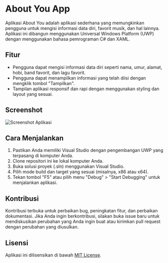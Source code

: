 # About You App

Aplikasi About You adalah aplikasi sederhana yang memungkinkan pengguna untuk mengisi informasi data diri, favorit musik, dan hal lainnya. Aplikasi ini dibangun menggunakan Universal Windows Platform (UWP) dengan menggunakan bahasa pemrograman C# dan XAML.

## Fitur

- Pengguna dapat mengisi informasi data diri seperti nama, umur, alamat, hobi, band favorit, dan lagu favorit.
- Pengguna dapat menampilkan informasi yang telah diisi dengan mengklik tombol "Tampilkan".
- Tampilan aplikasi responsif dan rapi dengan menggunakan styling dan layout yang sesuai.

## Screenshot

![Screenshot Aplikasi](screenshot.png)

## Cara Menjalankan

1. Pastikan Anda memiliki Visual Studio dengan pengembangan UWP yang terpasang di komputer Anda.
2. Clone repositori ini ke lokal komputer Anda.
3. Buka solusi proyek (.sln) menggunakan Visual Studio.
4. Pilih mode build dan target yang sesuai (misalnya, x86 atau x64).
5. Tekan tombol "F5" atau pilih menu "Debug" > "Start Debugging" untuk menjalankan aplikasi.

## Kontribusi

Kontribusi terbuka untuk perbaikan bug, peningkatan fitur, dan perbaikan dokumentasi. Jika Anda ingin berkontribusi, silakan buka issue baru untuk mendiskusikan perubahan yang Anda ingin buat atau kirimkan pull request dengan perubahan yang diusulkan.

## Lisensi

Aplikasi ini dilisensikan di bawah [MIT License](LICENSE).
